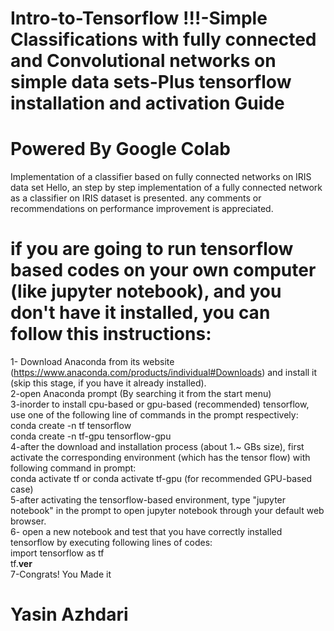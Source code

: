 # Intro-to-Tensorflow !!!-Simple Classifications with fully connected and Convolutional networks on simple data sets-Plus tensorflow installation and activation Guide
# Powered By Google Colab
Implementation of a classifier based on fully connected networks on IRIS data set
Hello, an step by step implementation of a fully connected network as a classifier on IRIS dataset is presented. any comments or recommendations on performance improvement is appreciated.

# if you are going to run tensorflow based codes on your own computer (like jupyter notebook), and you don't have it installed, you can follow this instructions:
1- Download Anaconda from its website (https://www.anaconda.com/products/individual#Downloads) and install it (skip this stage, if you have it already installed).<br />
2-open Anaconda prompt (By searching it from the start menu)<br />
3-inorder to install cpu-based or gpu-based (recommended) tensorflow, use one of the following line of commands in the prompt respectively:<br />
conda create -n tf tensorflow<br />
conda create -n tf-gpu tensorflow-gpu<br />
4-after the download and installation process (about 1.~ GBs size), first activate the corresponding environment (which has the tensor flow) with following command in prompt:<br />
conda activate tf or conda activate tf-gpu (for recommended GPU-based case)<br />
5-after activating the tensorflow-based environment, type "jupyter notebook" in the prompt to open jupyter notebook through your default web browser.<br />
6- open a new notebook and test that you have correctly installed tensorflow by executing following lines of codes:<br />
import tensorflow as tf<br />
tf.__ver__<br />
7-Congrats! You Made it<br />
# Yasin Azhdari<br />
